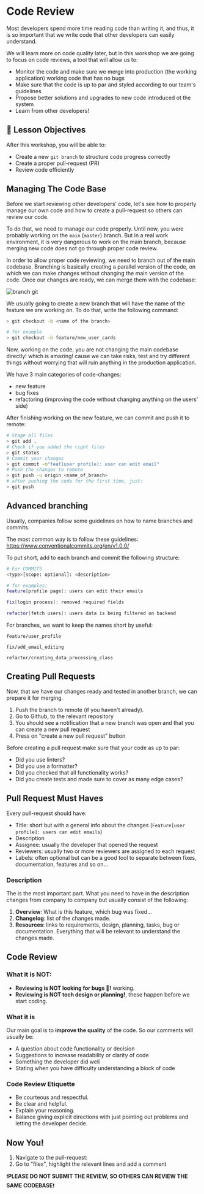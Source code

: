 # Code Review

Most developers spend more time reading code than writing it, and thus, it is so important that we write code that other developers can easily understand.

We will learn more on code quality later, but in this workshop we are going to focus on code reviews, a tool that will allow us to:

- Monitor the code and make sure we merge into production (the working application) working code that has no bugs
- Make sure that the code is up to par and styled according to our team's guidelines
- Propose better solutions and upgrades to new code introduced ot the system
- Learn from other developers!

## 🎯 Lesson Objectives

After this workshop, you will be able to:

- Create a new `git branch` to structure code progress correctly
- Create a proper pull-request (PR)
- Review code efficiently

## Managing The Code Base

Before we start reviewing other developers' code, let's see how to properly manage our own code and how to create a pull-request so others can review our code.

To do that, we need to manage our code properly. Until now, you were probably working on the `main` (`master`) branch. But in a real work environment, it is very dangerous to work on the main branch, because merging new code does not go through proper code review.

In order to allow proper code reviewing, we need to branch out of the main codebase. Branching is basically creating a parallel version of the code, on which we can make changes without changing the main version of the code. Once our changes are ready, we can merge them with the codebase:

![branch git](https://www.nobledesktop.com/image/gitresources/git-branches-merge.png)

We usually going to create a new branch that will have the name of the feature we are working on. To do that, write the following command:

```bash
> git checkout -b <name of the branch>

# for example
> git checkout -b feature/new_user_cards
```

Now, working on the code, you are not changing the main codebase directly! which is amazing! cause we can take risks, test and try different things without worrying that will ruin anything in the production application.

We have 3 main categories of code-changes:

- new feature
- bug fixes
- refactoring (improving the code without changing anything on the users' side)

After finishing working on the new feature, we can commit and push it to remote:

```bash
# Stage all files
> git add .
# Check if you added the right files
> git status
# Commit your changes
> git commit -m"feat[user profile]: user can edit email"
# Push the changes to remote
> git push -u origin <name_of_branch>
# after pushing the code for the first time, just:
> git push
```

## Advanced branching

Usually, companies follow some guidelines on how to name branches and commits.

The most common way is to follow these guidelines:
https://www.conventionalcommits.org/en/v1.0.0/

To put short, add to each branch and commit the following structure:

```bash
# For COMMITS
<type>[scope: optional]: <description>

# for examples:
feature[profile page]: users can edit their emails

fix[login process]: removed required fields

refactor[fetch users]: users data is being filtered on backend

```

For branches, we want to keep the names short by useful:

```
feature/user_profile

fix/add_email_editing

refactor/creating_data_processing_class
```

## Creating Pull Requests

Now, that we have our changes ready and tested in another branch, we can prepare it for merging.

1. Push the branch to remote (if you haven't already).
1. Go to Github, to the relevant repository
1. You should see a notification that a new branch was open and that you can create a new pull request
1. Press on "create a new pull request" button

Before creating a pull request make sure that your code as up to par:

- Did you use linters?
- Did you use a formatter?
- Did you checked that all functionality works?
- Did you create tests and made sure to cover as many edge cases?

## Pull Request Must Haves

Every pull-request should have:

- Title: short but with a general info about the changes (`Feature[user profile]: users can edit emails`)
- Description
- Assignee: usually the developer that opened the request
- Reviewers: usually two or more reviewers are assigned to each request
- Labels: often optional but can be a good tool to separate between fixes, documentation, features and so on...

### Description

The is the most important part. What you need to have in the description changes from company to company but usually consist of the following:

1. **Overview**: What is this feature, which bug was fixed...
2. **Changelog**: list of the changes made.
3. **Resources**: links to requirements, design, planning, tasks, bug or documentation. Everything that will be relevant to understand the changes made.

## Code Review

### What it is NOT:

- **Reviewing is NOT looking for bugs 🐞!** working.
- **Reviewing is NOT tech design or planning!**, these happen before we start coding.

### What it is

Our main goal is to **improve the quality** of the code. So our comments will usually be:

- A question about code functionality or decision
- Suggestions to increase readability or clarity of code
- Something the developer did well
- Stating when you have difficulty understanding a block of code

### Code Review Etiquette

- Be courteous and respectful.
- Be clear and helpful.
- Explain your reasoning.
- Balance giving explicit directions with just pointing out problems and letting the developer decide.

## Now You!

1. Navigate to the pull-request:
2. Go to "files", highlight the relevant lines and add a comment

❗**PLEASE DO NOT SUBMIT THE REVIEW, SO OTHERS CAN REVIEW THE SAME CODEBASE**❗
